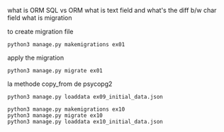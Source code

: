 

what is ORM
SQL vs ORM
what is text field and what's the diff b/w char field
what is migration

to create migration file
```
python3 manage.py makemigrations ex01
```

apply the migration
```
python3 manage.py migrate ex01
```

la methode copy_from de psycopg2


```
python3 manage.py loaddata ex09_initial_data.json
```

```
python3 manage.py makemigrations ex10
python3 manage.py migrate ex10
python3 manage.py loaddata ex10_initial_data.json
```